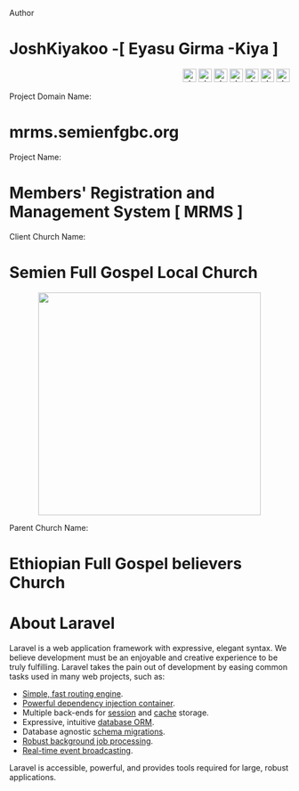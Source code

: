 Author
# JoshKiyakoo -[ Eyasu Girma -Kiya ]
<p align="right">
  <a href="mailto:sendtokiya@gmail.com" target="_blank"><img src="https://github.com/JoshKiyakoo/Profiler/blob/master/Gmail.png" alt="JoshKiyakoo on Gmail" target="_blank" width="24px" height="24px"></a>
  <a href="https://facebook.com/JoshKiyakoo" target="_blank"><img src="https://github.com/JoshKiyakoo/Profiler/blob/master/facebook.png" alt="JoshKiyakoo on Facebook" target="_blank" width="24px" height="24px"></a>
  <a href="https://t.me/JoshKiyakoo" target="_blank"><img src="https://github.com/JoshKiyakoo/Profiler/blob/master/telegram.png" target="_blank" alt="JoshKiyakoo on Telegram" width="24px" height="24px"></a>
  <a href="https://linkedin.com/in/JoshKiyakoo" target="_blank"><img src="https://github.com/JoshKiyakoo/Profiler/blob/master/linkedin.png" target="_blank" alt="JoshKiyakoo on LinkedIn" width="24px" height="24px"></a>
  <a href="https://twitter.com/JoshKiyakoo" target="_blank"><img src="https://github.com/JoshKiyakoo/Profiler/blob/master/twitter.png" target="_blank" alt="JoshKiyakoo on Twitter" width="24px" height="24px"></a>
  <a href="https://instagram.com/JoshKiyakoo" target="_blank"><img src="https://github.com/JoshKiyakoo/Profiler/blob/master/Instagram.png" target="_blank" alt="JoshKiyakoo on Instagram" width="24px" height="24px"></a>
  <a href="https://github.com/JoshKiyakoo" target="_blank"><img src="https://github.com/JoshKiyakoo/Profiler/blob/master/github.png" target="_blank" alt="JoshKiyakoo on GitHub" width="24px" height="24px"></a>
</p>

Project Domain Name:
# mrms.semienfgbc.org
Project Name:
# Members' Registration and Management System [ MRMS ]

Client Church Name:
# Semien Full Gospel Local Church
<p align="center"><a href="https://semienfgbc.org" target="_blank"><img src="https://github.com/JoshKiyakoo/mrms.semienfgbc.org/blob/master/public/icon/FGBC_Fav_Icon.png" width="400"></a></p>

Parent Church Name:
# Ethiopian Full Gospel believers Church

# 

# About Laravel

Laravel is a web application framework with expressive, elegant syntax. We believe development must be an enjoyable and creative experience to be truly fulfilling. Laravel takes the pain out of development by easing common tasks used in many web projects, such as:

- [Simple, fast routing engine](https://laravel.com/docs/routing).
- [Powerful dependency injection container](https://laravel.com/docs/container).
- Multiple back-ends for [session](https://laravel.com/docs/session) and [cache](https://laravel.com/docs/cache) storage.
- Expressive, intuitive [database ORM](https://laravel.com/docs/eloquent).
- Database agnostic [schema migrations](https://laravel.com/docs/migrations).
- [Robust background job processing](https://laravel.com/docs/queues).
- [Real-time event broadcasting](https://laravel.com/docs/broadcasting).

Laravel is accessible, powerful, and provides tools required for large, robust applications.
